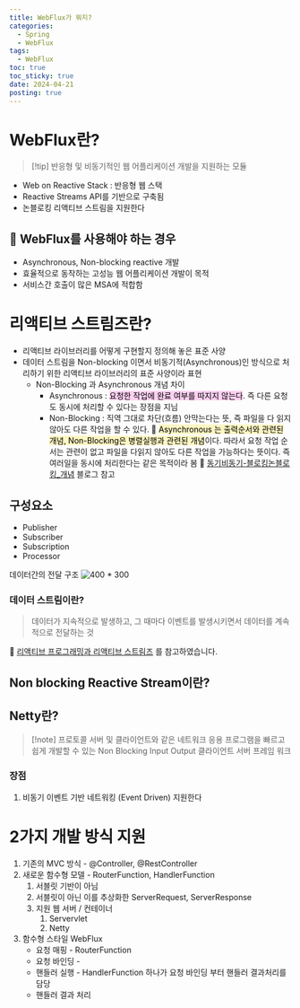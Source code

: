 ```yaml
---
title: WebFlux가 뭐지?
categories:
  - Spring
  - WebFlux
tags:
  - WebFlux
toc: true
toc_sticky: true
date: 2024-04-21
posting: true
---
```

# WebFlux란?
> [!tip] 반응형 및 비동기적인 웹 어플리케이션 개발을 지원하는 모듈

- Web on Reactive Stack : 반응형 웹 스택
- Reactive Streams API를 기반으로 구축됨
- 논블로킹 리액티브 스트림을 지원한다

## 🤔 WebFlux를 사용해야 하는 경우
- Asynchronous, Non-blocking reactive 개발
- 효율적으로 동작하는 고성능 웹 어플리케이션 개발이 목적
- 서비스간 호출이 많은 MSA에 적합함 

# 리액티브 스트림즈란? 
- 리액티브 라이브러리를 어떻게 구현할지 정의해 놓은 표준 사양
- 데이터 스트림을 Non-blocking 이면서 비동기적(Asynchronous)인 방식으로 처리하기 위한 리액티브 라이브러리의 표준 사양이라 표현
	- Non-Blocking 과 Asynchronous 개념 차이
		- Asynchronous : <mark style="background: #FFB8EBA6;">요청한 작업에 완료 여부를 따지지 않는다</mark>. 즉 다른 요청도 동시에 처리할 수 있다는 장점을 지님
		- Non-Blocking : 직역 그대로 차단(흐름) 안막는다는 뜻, 즉 파일을 다 읽지 않아도 다른 작업을 할 수 있다. 
		🤔 <mark style="background: #FFF3A3A6;">Asynchronous 는 출력순서와 관련된 개념, Non-Blocking은 병렬실행과 관련된 개념</mark>이다.
		따라서 요청 작업 순서는 관련이 없고 파일을 다읽지 않아도 다른 작업을 가능하다는 뜻이다. 
		즉 여러일을 동시에 처리한다는 같은 목적이라 봄
		👏 [동기비동기-블로킹논블로킹_개념](https://inpa.tistory.com/entry/%F0%9F%91%A9%E2%80%8D%F0%9F%92%BB-%EB%8F%99%EA%B8%B0%EB%B9%84%EB%8F%99%EA%B8%B0-%EB%B8%94%EB%A1%9C%ED%82%B9%EB%85%BC%EB%B8%94%EB%A1%9C%ED%82%B9-%EA%B0%9C%EB%85%90-%EC%A0%95%EB%A6%AC) 블로그 참고


## 구성요소
- Publisher 
- Subscriber
- Subscription
- Processor

데이터간의 전달 구조
![400 \* 300](https://i.imgur.com/08idcpm.png)


### 데이터 스트림이란?
> 데이터가 지속적으로 발생하고, 그 때마다 이벤트를 발생시키면서 데이터를 계속적으로 전달하는 것


👏 [리액티브 프로그래밍과 리액티브 스트림즈](https://velog.io/@nefertiri/%EB%A6%AC%EC%95%A1%ED%8B%B0%EB%B8%8C-%ED%94%84%EB%A1%9C%EA%B7%B8%EB%9E%98%EB%B0%8D%EA%B3%BC-%EB%A6%AC%EC%95%A1%ED%8B%B0%EB%B8%8C-%EC%8A%A4%ED%8A%B8%EB%A6%BC%EC%A6%88) 를 참고하였습니다.
## Non blocking Reactive Stream이란? 

## Netty란? 
> [!note] 프로토콜 서버 및 클라이언트와 같은 네트워크 응용 프로그램을 빠르고 쉽게 개발할 수 있는 Non Blocking Input Output 클라이언트 서버 프레임 워크 

### 장점
1.  비동기 이벤트 기반 네트워킹 (Event Driven) 지원한다


# 2가지 개발 방식 지원
1. 기존의 MVC 방식 - @Controller, @RestController
2. 새로운 함수형 모델 - RouterFunction, HandlerFunction 
	1. 서블릿 기반이 아님
	2. 서블릿이 아닌 이를 추상화한 ServerRequest, ServerResponse
	3. 지원 웹 서버 / 컨테이너
		1. Servervlet
		2. Netty
3. 함수형 스타일 WebFlux 
	- 요청 매핑 - RouterFunction
	- 요청 바인딩 -
	- 핸들러 실행      - HandlerFunction 하나가 요청 바인딩 부터 핸들러 결과처리를 담당
	- 핸들러 결과 처리 
